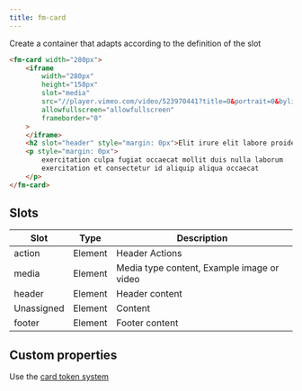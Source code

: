 ```yaml
---
title: fm-card
---
```


Create a container that adapts according to the definition of the slot

```html preview
<fm-card width="280px">
    <iframe
        width="280px"
        height="158px"
        slot="media"
        src="//player.vimeo.com/video/523970441?title=0&portrait=0&byline=0&autoplay=1&background=1"
        allowfullscreen="allowfullscreen"
        frameborder="0"
    >
    </iframe>
    <h2 slot="header" style="margin: 0px">Elit irure elit labore proident</h2>
    <p style="margin: 0px">
        exercitation culpa fugiat occaecat mollit duis nulla laborum
        exercitation et consectetur id aliquip aliqua occaecat
    </p>
</fm-card>
```

## Slots

| Slot       | Type    | Description                                |
| ---------- | ------- | ------------------------------------------ |
| action     | Element | Header Actions                             |
| media      | Element | Media type content, Example image or video |
| header     | Element | Header content                             |
| Unassigned | Element | Content                                    |
| footer     | Element | Footer content                             |

## Custom properties

Use the [card token system](/tokens/card)
